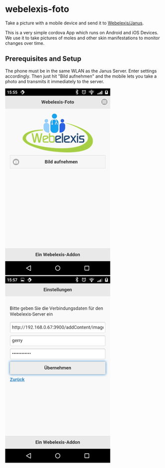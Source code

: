 # webelexis-foto

Take a picture with a mobile device and send it to [Webelexis/Janus](https://github.com/rgwch/webelexis).

This is a very simple cordova App which runs on Android and iOS Devices. We use it to take pictures of moles and other skin manifestations to monitor changes over time.

## Prerequisites and Setup

The phone must be in the same WLAN as the Janus Server. Enter settings accordingly. Then just hit "Bild aufnehmen" and the mobile lets you take a photo and transmits it immediately to the server.

![Front](webelexis-foto-1.png) 
![back](webelexis-foto-2.png)
